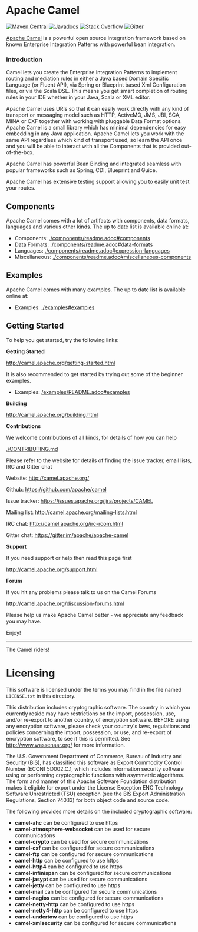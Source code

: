 # Apache Camel

[![Maven Central](https://maven-badges.herokuapp.com/maven-central/org.apache.camel/apache-camel/badge.svg?style=flat-square)](https://maven-badges.herokuapp.com/maven-central/org.apache.camel/apache-camel)
[![Javadocs](http://www.javadoc.io/badge/org.apache.camel/apache-camel.svg?color=brightgreen)](http://www.javadoc.io/doc/org.apache.camel/camel-core)
[![Stack Overflow](https://img.shields.io/:stack%20overflow-apache--camel-brightgreen.svg)](http://stackoverflow.com/questions/tagged/apache-camel)
[![Gitter](https://img.shields.io/gitter/room/apache/apache-camel.js.svg)](https://gitter.im/apache/apache-camel)
 

[Apache Camel](http://camel.apache.org/) is a powerful open source integration framework based on known
Enterprise Integration Patterns with powerful bean integration.

### Introduction

Camel lets you create the Enterprise Integration Patterns to implement routing
and mediation rules in either a Java based Domain Specific Language (or Fluent API),
via Spring or Blueprint based Xml Configuration files, or via the Scala DSL.
This means you get smart completion of routing rules in your IDE whether
in your Java, Scala or XML editor.

Apache Camel uses URIs so that it can easily work directly with any kind of
transport or messaging model such as HTTP, ActiveMQ, JMS, JBI, SCA, MINA
or CXF together with working with pluggable Data Format options.
Apache Camel is a small library which has minimal dependencies for easy embedding
in any Java application. Apache Camel lets you work with the same API regardless
which kind of transport used, so learn the API once and you will be able to
interact with all the Components that is provided out-of-the-box.

Apache Camel has powerful Bean Binding and integrated seamless with
popular frameworks such as Spring, CDI, Blueprint and Guice.

Apache Camel has extensive testing support allowing you to easily
unit test your routes.

## Components

Apache Camel comes with a lot of artifacts with components, data formats, languages and various other kinds.
The up to date list is available online at:

* Components: <a href="./components/readme.adoc#components">./components/readme.adoc#components</a>
* Data Formats: <a href="./components/readme.adoc#data-formats">./components/readme.adoc#data-formats</a>
* Languages: <a href="./components/readme.adoc#expression-languages">./components/readme.adoc#expression-languages</a>
* Miscellaneous: <a href="./components/readme.adoc#miscellaneous-components">./components/readme.adoc#miscellaneous-components</a>

## Examples

Apache Camel comes with many examples.
The up to date list is available online at:

* Examples: <a href="./examples#examples">./examples#examples</a>

## Getting Started

To help you get started, try the following links:

**Getting Started**
  
<http://camel.apache.org/getting-started.html>

It is also recommended to get started by trying out some of the beginner examples.

* Examples: <a href="./examples/README.adoc#examples">/examples/README.adoc#examples</a>

**Building**
  
<http://camel.apache.org/building.html>

**Contributions**

We welcome contributions of all kinds, for details of how you can help
  
<a href="./CONTRIBUTING.md">./CONTRIBUTING.md</a>

Please refer to the website for details of finding the issue tracker, 
email lists, IRC and Gitter chat
  
Website: <http://camel.apache.org/>

Github: <https://github.com/apache/camel>

Issue tracker: <https://issues.apache.org/jira/projects/CAMEL>

Mailing list: <http://camel.apache.org/mailing-lists.html>

IRC chat: <http://camel.apache.org/irc-room.html>

Gitter chat: <https://gitter.im/apache/apache-camel>


**Support**

If you need support or help then read this page first
  
<http://camel.apache.org/support.html>

**Forum**

If you hit any problems please talk to us on the Camel Forums
  
<http://camel.apache.org/discussion-forums.html>

Please help us make Apache Camel better - we appreciate any feedback 
you may have.

Enjoy!

-----------------
The Camel riders!

# Licensing

This software is licensed under the terms you may find in the file
named `LICENSE.txt` in this directory.
   
This distribution includes cryptographic software.  The country in
which you currently reside may have restrictions on the import,
possession, use, and/or re-export to another country, of
encryption software.  BEFORE using any encryption software, please
check your country's laws, regulations and policies concerning the
import, possession, or use, and re-export of encryption software, to
see if this is permitted.  See <http://www.wassenaar.org/> for more
information.

The U.S. Government Department of Commerce, Bureau of Industry and
Security (BIS), has classified this software as Export Commodity
Control Number (ECCN) 5D002.C.1, which includes information security
software using or performing cryptographic functions with asymmetric
algorithms.  The form and manner of this Apache Software Foundation
distribution makes it eligible for export under the License Exception
ENC Technology Software Unrestricted (TSU) exception (see the BIS
Export Administration Regulations, Section 740.13) for both object
code and source code.

The following provides more details on the included cryptographic
software:

* **camel-ahc** can be configured to use https
* **camel-atmosphere-websocket** can be used for secure communications
* **camel-crypto** can be used for secure communications
* **camel-cxf** can be configured for secure communications
* **camel-ftp** can be configured for secure communications
* **camel-http** can be configured to use https
* **camel-http4** can be configured to use https
* **camel-infinispan** can be configured for secure communications
* **camel-jasypt** can be used for secure communications
* **camel-jetty** can be configured to use https
* **camel-mail** can be configured for secure communications
* **camel-nagios** can be configured for secure communications
* **camel-netty-http** can be configured to use https
* **camel-netty4-http** can be configured to use https
* **camel-undertow** can be configured to use https
* **camel-xmlsecurity** can be configured for secure communications

